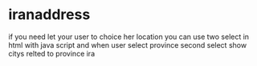 # iranaddress
if you need let your user to choice her location you can use two select in html with java script and when user select province second select show citys relted to province ira

